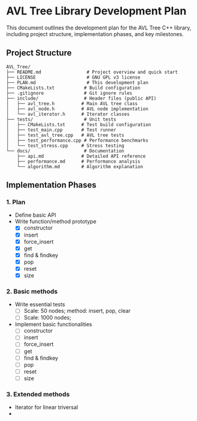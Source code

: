# AVL Tree Library Development Plan

This document outlines the development plan for the AVL Tree C++ library, including project structure, implementation phases, and key milestones.

## Project Structure

```
AVL_Tree/
├── README.md                 # Project overview and quick start
├── LICENSE                   # GNU GPL v3 license
├── PLAN.md                   # This development plan
├── CMakeLists.txt           # Build configuration
├── .gitignore               # Git ignore rules
├── include/                 # Header files (public API)
│   ├── avl_tree.h          # Main AVL tree class
│   ├── avl_node.h          # AVL node implementation
│   └── avl_iterator.h      # Iterator classes
├── tests/                   # Unit tests
│   ├── CMakeLists.txt      # Test build configuration
│   ├── test_main.cpp       # Test runner
│   ├── test_avl_tree.cpp   # AVL tree tests
│   ├── test_performance.cpp # Performance benchmarks
│   └── test_stress.cpp     # Stress testing
└── docs/                    # Documentation
    ├── api.md              # Detailed API reference
    ├── performance.md      # Performance analysis
    └── algorithm.md        # Algorithm explanation
```

## Implementation Phases

### 1. Plan
- Define basic API
- Write function/method prototype
  * [x] constructor
  * [x] insert
  * [x] force_insert
  * [x] get
  * [x] find & findkey
  * [x] pop
  * [x] reset
  * [x] size
### 2. Basic methods
- Write essential tests
  * [ ] Scale: 50 nodes; method: insert, pop, clear
  * [ ] Scale: 1000 nodes;
- Implement basic functionalities
  * [ ] constructor
  * [ ] insert
  * [ ] force_insert
  * [ ] get
  * [ ] find & findkey
  * [ ] pop
  * [ ] reset
  * [ ] size
### 3. Extended methods
- Iterator for linear triversal
-
